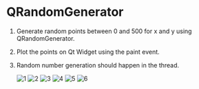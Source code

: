 # QRandomGenerator
  1) Generate random points between 0 and 500 for x and y using QRandomGenerator.
  2) Plot the points on Qt Widget using the paint event.
  3) Random number generation should happen in the thread.

      ![1](https://github.com/shalinir200/QRandomGenerator/assets/83806236/59c59ebf-f8ba-419a-8e25-075bbc557caf)
      ![2](https://github.com/shalinir200/QRandomGenerator/assets/83806236/7fdba79d-9a95-470d-a0f1-7fc51577e438)
     ![3](https://github.com/shalinir200/QRandomGenerator/assets/83806236/ce1f9cc5-630c-426d-bc87-1a7526f2104a)
     ![4](https://github.com/shalinir200/QRandomGenerator/assets/83806236/f57e10be-b01a-47ff-a0b8-ea9e3e88a79a)
    ![5](https://github.com/shalinir200/QRandomGenerator/assets/83806236/317c792a-21cb-49df-a72a-d9c84d5e7145)
    ![6](https://github.com/shalinir200/QRandomGenerator/assets/83806236/db7f1c25-4bf6-4200-8a05-9cdc38d98a3e)
